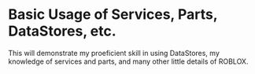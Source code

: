 # Basic Usage of Services, Parts, DataStores, etc.

This will demonstrate my proeficient skill in using DataStores, my knowledge of services and parts, and many other little details of ROBLOX.
